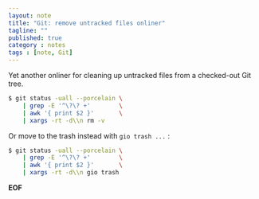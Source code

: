```yaml
---
layout: note
title: "Git: remove untracked files onliner"
tagline: ""
published: true
category : notes
tags : [note, Git]
---
```


Yet another onliner for cleaning up untracked files from a checked-out Git tree.

```bash
$ git status -uall --porcelain \
    | grep -E '^\?\? +'        \
    | awk '{ print $2 }'       \
    | xargs -rt -d\\n rm -v
```

Or move to the trash instead with `gio trash ...` :

```bash
$ git status -uall --porcelain \
    | grep -E '^\?\? +'        \
    | awk '{ print $2 }'       \
    | xargs -rt -d\\n gio trash
```

__EOF__
